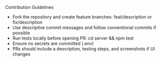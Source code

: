 Contribution Guidelines

- Fork the repository and create feature branches: feat/description or fix/description
- Use descriptive commit messages and follow conventional commits if possible
- Run tests locally before opening PR: cd server && npm test
- Ensure no secrets are committed (.env)
- PRs should include a description, testing steps, and screenshots if UI changes
